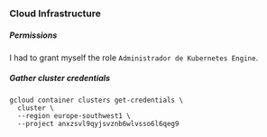 ### Cloud Infrastructure

##### Permissions
I had to grant myself the role `Administrador de Kubernetes Engine`.

##### Gather cluster credentials
```
gcloud container clusters get-credentials \
  cluster \
  --region europe-southwest1 \
  --project anxzsvl9qyjsvznb6wlvsso6l6qeg9
```